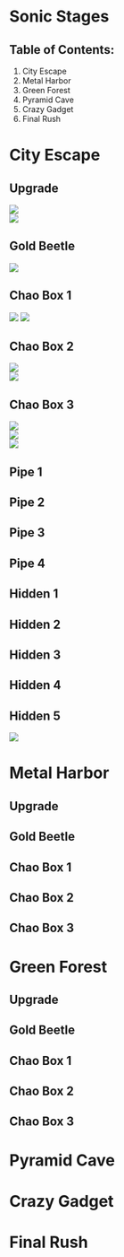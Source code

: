 # Sonic Stages

## Table of Contents:

1. City Escape  
1. Metal Harbor
1. Green Forest
1. Pyramid Cave
1. Crazy Gadget
1. Final Rush 

# City Escape

## Upgrade
![](./CityEscape/Upgrade-Far.jpg)  
![](./CityEscape/Upgrade-Close.jpg)

## Gold Beetle
![](./CityEscape/GoldBeetle-Close.jpg)  

## Chao Box 1
![](./CityEscape/Chaobox-1st-Far.jpg)
![](./CityEscape/Chaobox-1st-Close.jpg)  

## Chao Box 2
![](./CityEscape/Chaobox-2nd-Far.jpg)  
![](./CityEscape/Chaobox-2nd-Close.jpg)  

## Chao Box 3
![](./CityEscape/Chaobox-3rd-Far.jpg)  
![](./CityEscape/Chaobox-3rd-Far2.jpg)  
![](./CityEscape/Chaobox-3rd-Close.jpg)

## Pipe 1
## Pipe 2
## Pipe 3
## Pipe 4

## Hidden 1
## Hidden 2
## Hidden 3
## Hidden 4
## Hidden 5

![](./CityEscape/)

# Metal Harbor

## Upgrade

## Gold Beetle

## Chao Box 1

## Chao Box 2

## Chao Box 3

# Green Forest

## Upgrade

## Gold Beetle

## Chao Box 1

## Chao Box 2

## Chao Box 3

# Pyramid Cave

# Crazy Gadget 

# Final Rush
